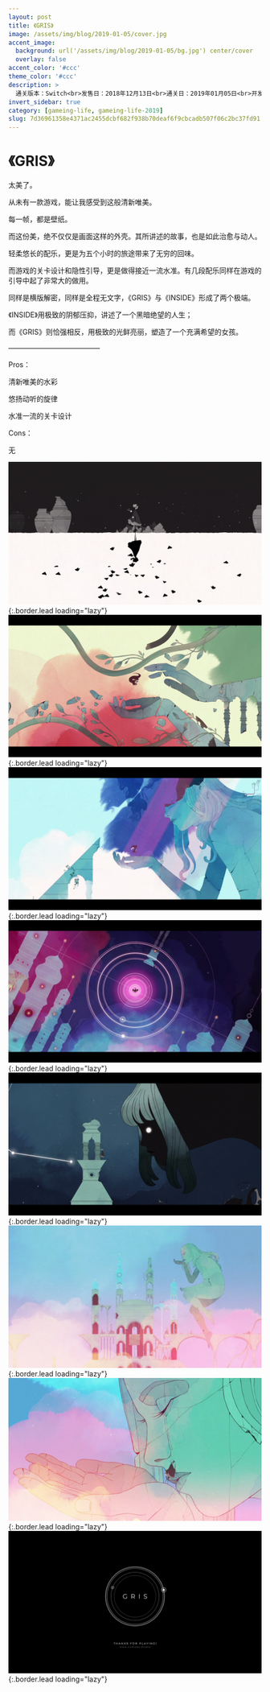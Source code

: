 ```yaml
---
layout: post
title: 《GRIS》
image: /assets/img/blog/2019-01-05/cover.jpg
accent_image: 
  background: url('/assets/img/blog/2019-01-05/bg.jpg') center/cover
  overlay: false
accent_color: '#ccc'
theme_color: '#ccc'
description: >
  通关版本：Switch<br>发售日：2018年12月13日<br>通关日：2019年01月05日<br>开发商：Nomada Studio<br>发行商：Devolver Digital
invert_sidebar: true
category: [gameing-life, gameing-life-2019]
slug: 7d36961358e4371ac2455dcbf682f938b70deaf6f9cbcadb507f06c2bc37fd91
---
```


# 《GRIS》

太美了。

从未有一款游戏，能让我感受到这般清新唯美。

每一帧，都是壁纸。

而这份美，绝不仅仅是画面这样的外壳。其所讲述的故事，也是如此治愈与动人。

轻柔悠长的配乐，更是为五个小时的旅途带来了无穷的回味。

而游戏的关卡设计和隐性引导，更是做得接近一流水准。有几段配乐同样在游戏的引导中起了非常大的做用。

同样是横版解密，同样是全程无文字，《GRIS》与《INSIDE》形成了两个极端。

《INSIDE》用极致的阴郁压抑，讲述了一个黑暗绝望的人生；

而《GRIS》则恰强相反，用极致的光鲜亮丽，塑造了一个充满希望的女孩。

—————————————

Pros：

清新唯美的水彩

悠扬动听的旋律

水准一流的关卡设计

Cons：

无

![](/assets/img/blog/2019-01-05/1.jpg){:.border.lead loading="lazy"}
![](/assets/img/blog/2019-01-05/2.jpg){:.border.lead loading="lazy"}
![](/assets/img/blog/2019-01-05/3.jpg){:.border.lead loading="lazy"}
![](/assets/img/blog/2019-01-05/4.jpg){:.border.lead loading="lazy"}
![](/assets/img/blog/2019-01-05/5.jpg){:.border.lead loading="lazy"}
![](/assets/img/blog/2019-01-05/6.jpg){:.border.lead loading="lazy"}
![](/assets/img/blog/2019-01-05/7.jpg){:.border.lead loading="lazy"}
![](/assets/img/blog/2019-01-05/8.jpg){:.border.lead loading="lazy"}

